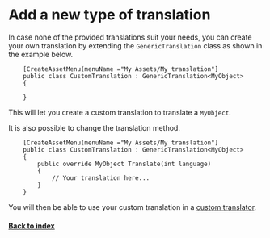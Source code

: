 # Add a new type of translation

In case none of the provided translations suit your needs, you can create your own translation by extending the `GenericTranslation` class as shown in the example below.

```
	[CreateAssetMenu(menuName ="My Assets/My translation"]
	public class CustomTranslation : GenericTranslation<MyObject>
	{

	}
```

This will let you create a custom translation to translate a `MyObject`.

It is also possible to change the translation method.

```
	[CreateAssetMenu(menuName ="My Assets/My translation"]
	public class CustomTranslation : GenericTranslation<MyObject>
	{
		public override MyObject Translate(int language)
		{
			// Your translation here...
		}
	}
```

You will then be able to use your custom translation in a [custom translator](CustomTranslator.md).

#### [Back to index](../README.md)
